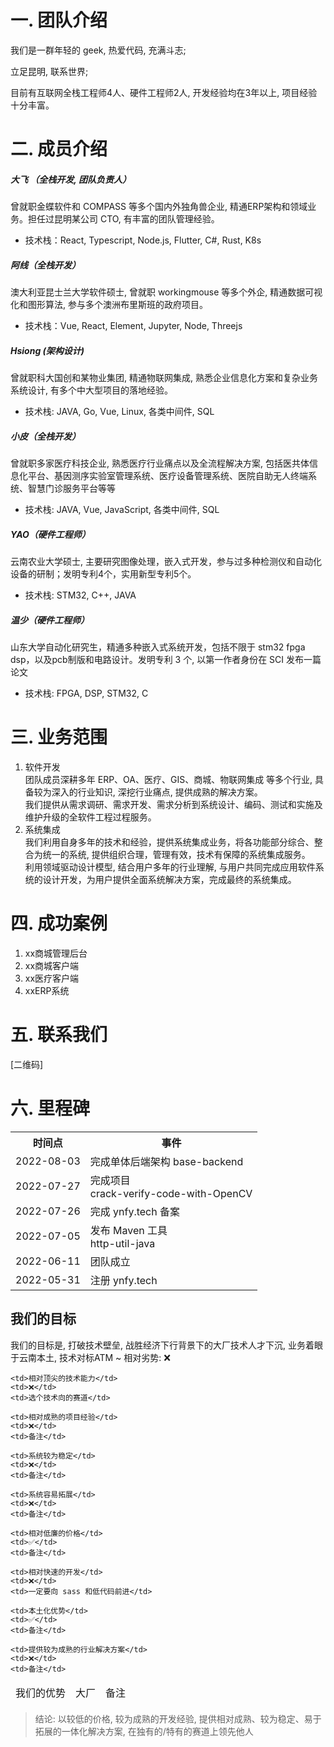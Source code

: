 
# 一. 团队介绍
我们是一群年轻的 geek, 热爱代码, 充满斗志;  

立足昆明, 联系世界;  

目前有互联网全栈工程师4人、硬件工程师2人, 开发经验均在3年以上, 项目经验十分丰富。

# 二. 成员介绍
##### 大飞 （全栈开发, 团队负责人）

曾就职金蝶软件和 COMPASS 等多个国内外独角兽企业, 精通ERP架构和领域业务。担任过昆明某公司 CTO, 有丰富的团队管理经验。

+ 技术栈：React, Typescript, Node.js, Flutter, C#, Rust, K8s

##### 阿线（全栈开发）

澳大利亚昆士兰大学软件硕士, 曾就职 workingmouse 等多个外企, 精通数据可视化和图形算法, 参与多个澳洲布里斯班的政府项目。

+ 技术栈：Vue, React, Element, Jupyter, Node, Threejs

##### Hsiong (架构设计)

曾就职科大国创和某物业集团, 精通物联网集成, 熟悉企业信息化方案和复杂业务系统设计, 有多个中大型项目的落地经验。

+ 技术栈: JAVA, Go, Vue, Linux, 各类中间件, SQL

##### 小皮（全栈开发）
曾就职多家医疗科技企业, 熟悉医疗行业痛点以及全流程解决方案, 包括医共体信息化平台、基因测序实验室管理系统、医疗设备管理系统、医院自助无人终端系统、智慧门诊服务平台等等

+ 技术栈: JAVA, Vue, JavaScript, 各类中间件, SQL

##### YAO（硬件工程师）
云南农业大学硕士, 主要研究图像处理，嵌入式开发，参与过多种检测仪和自动化设备的研制；发明专利4个，实用新型专利5个。

+ 技术栈: STM32, C++, JAVA

##### 温少（硬件工程师）
山东大学自动化研究生，精通多种嵌入式系统开发，包括不限于 stm32 fpga  dsp，以及pcb制版和电路设计。发明专利 3 个, 以第一作者身份在 SCI 发布一篇论文 

+ 技术栈: FPGA, DSP, STM32, C

# 三. 业务范围
1. 软件开发  
团队成员深耕多年 ERP、OA、医疗、GIS、商城、物联网集成 等多个行业, 具备较为深入的行业知识, 深挖行业痛点, 提供成熟的解决方案。  
我们提供从需求调研、需求开发、需求分析到系统设计、编码、测试和实施及维护升级的全软件工程过程服务。
2. 系统集成  
我们利用自身多年的技术和经验，提供系统集成业务，将各功能部分综合、整合为统一的系统, 提供组织合理，管理有效，技术有保障的系统集成服务。  
利用领域驱动设计模型, 结合用户多年的行业理解, 与用户共同完成应用软件系统的设计开发，为用户提供全面系统解决方案，完成最终的系统集成。

# 四. 成功案例
1. xx商城管理后台
2. xx商城客户端
3. xx医疗客户端
4. xxERP系统

# 五. 联系我们
[二维码]

# 六. 里程碑
<table>
<tr>
<th>时间点</th>
<th>事件</th>
</tr>


<tr>
<td>2022-08-03</td>
<td>完成单体后端架构 base-backend</td>
</tr>

<tr>
<td>2022-07-27</td>
<td>完成项目 <br/>crack-verify-code-with-OpenCV</td>
</tr>

<tr>
<td>2022-07-26</td>
<td>完成 ynfy.tech 备案</td>
</tr>

<tr>
<td>2022-07-05</td>
<td>发布 Maven 工具 <br/> http-util-java</td>
</tr>

<tr>
<td>2022-06-11</td>
<td>团队成立</td>
</tr>

<tr>
<td>2022-05-31</td>
<td>注册 ynfy.tech</td>
</tr>

</table>


## 我们的目标
我们的目标是, 打破技术壁垒, 战胜经济下行背景下的大厂技术人才下沉, 业务着眼于云南本土, 技术对标ATM ~ 
相对劣势: ❌

<table>
<thead>
	<td>我们的优势</td>
	<td>大厂</td>
	<td>备注</td>
</thead>
<tbody>

	<td>相对顶尖的技术能力</td>
	<td>❌</td>
	<td>选个技术向的赛道</td>
</tbody>
  <tbody>

    <td>相对成熟的项目经验</td>
    <td>❌</td>
    <td>备注</td>
  </tbody>
    <tbody>

    <td>系统较为稳定</td>
    <td>❌</td>
    <td>备注</td>
  </tbody>
    </tbody>
    <tbody>

    <td>系统容易拓展</td>
    <td>❌</td>
    <td>备注</td>
  </tbody>
<tbody>

	<td>相对低廉的价格</td>
	<td>✅</td>
	<td>备注</td>
</tbody>
<tbody>

	<td>相对快速的开发</td>
	<td>❌</td>
	<td>一定要向 sass 和低代码前进</td>
</tbody>
<tbody>

	<td>本土化优势</td>
	<td>✅</td>
	<td>备注</td>
</tbody>
<tbody>

	<td>提供较为成熟的行业解决方案</td>
	<td>❌</td>
	<td>备注</td>
</tbody>
</table>




> 结论: 以较低的价格, 较为成熟的开发经验, 提供相对成熟、较为稳定、易于拓展的一体化解决方案, 在独有的/特有的赛道上领先他人





















